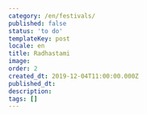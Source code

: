 ```yaml
---
category: /en/festivals/
published: false
status: 'to do'
templateKey: post
locale: en
title: Radhastami
image:
order: 2
created_dt: 2019-12-04T11:00:00.000Z
published_dt:
description:
tags: []
---
```


